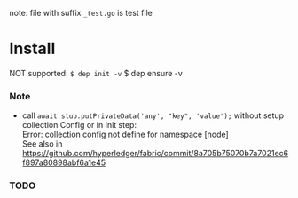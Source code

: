 


note: file with suffix `_test.go` is test file

# Install

NOT supported: `$ dep init -v`
$ dep ensure -v

### Note
- call `await stub.putPrivateData('any', "key", 'value');` without setup collection Config or in Init step:  
Error: collection config not define for namespace [node]  
See also in https://github.com/hyperledger/fabric/commit/8a705b75070b7a7021ec6f897a80898abf6a1e45

### TODO
